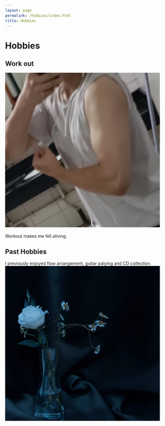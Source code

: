 ```yaml
---
layout: page
permalink: /hobbies/index.html
title: Hobbies
---
```


# Hobbies

## Work out 

<div class="third">
<img src="/images/workout1.jpg">
</div>
<br>Workout makes me fell aliving.

## Past Hobbies

I previously enjoyed flow arrangement, guitar palying and CD collection. 
<img src="/images/flowerarrangement1.jpg">



